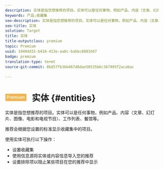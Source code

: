 ```yaml
---
description: 实体是指您想推荐的项目。实体可以是任何事物，例如产品、内容（文章、幻灯片、图像、电影和电视节目）、工作列表、餐馆等。
keywords: 产品;收藏集
seo-description: 实体是指您想推荐的项目。实体可以是任何事物，例如产品、内容（文章、幻灯片、图像、电影和电视节目）、工作列表、餐馆等。
seo-title: 实体
solution: Target
title: 实体
title-outputclass: premium
topic: Premium
uuid: 1940dd31-b416-413e-aa6c-babbc8883d47
badge: premium
translation-type: tm+mt
source-git-commit: 8bd57fb3bb467d8dae50535b6c367995f2acabac

---
```



# ![PREMIUM](/help/assets/premium.png) 实体 {#entities}

实体是指您想推荐的项目。实体可以是任何事物，例如产品、内容（文章、幻灯片、图像、电影和电视节目）、工作列表、餐馆等。

推荐会根据您设置的标准显示收藏集中的项目。

使用实体可执行以下操作：

* 设置收藏集
* 使用信息源将实体或内容信息导入您的推荐
* 设置排除项以阻止某些项目在您的推荐中显示

